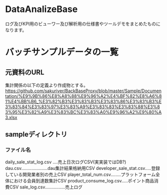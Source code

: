 # DataAnalizeBase
ログ及びKPI用のビューワー及び解析用の仕様書やツールデモをまとめたものになります。

# バッチサンプルデータの一覧

## 元資料のURL

集計関係の以下の定義より作成物とする。
https://github.com/sakuriver/BackBaseProxy/blob/master/Sample/Documentation/%E9%9B%86%E8%A8%88%E9%96%A2%E4%BF%82%E8%A6%81%E4%BB%B6_%E3%82%B3%E3%83%B3%E3%83%86%E3%83%B3%E3%83%84%E3%83%97%E3%83%A9%E3%83%83%E3%83%88%E3%83%95%E3%82%A9%E3%83%BC%E3%83%A0%E9%96%A2%E9%80%A3.xlsx

## sampleディレクトリ

### ファイル名

daily_sale_stat_log.csv ....売上日次ログCSV(実実装ではDB?)
dau.csv.....................dau集計結果格納用CSV
developer_sale_stat.csv.....登録している開発業者別の売上CSV
player_total_num.csv........プラットフォーム全体における会員到達数集計CSV
product_consume_log.csv.....ポイント商品消費CSV
sale_log.csv................売上ログ


